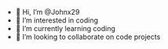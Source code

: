 - 👋 Hi, I’m @Johnx29
- 👀 I’m interested in coding
- 🌱 I’m currently learning coding
- 💞️ I’m looking to collaborate on code projects
